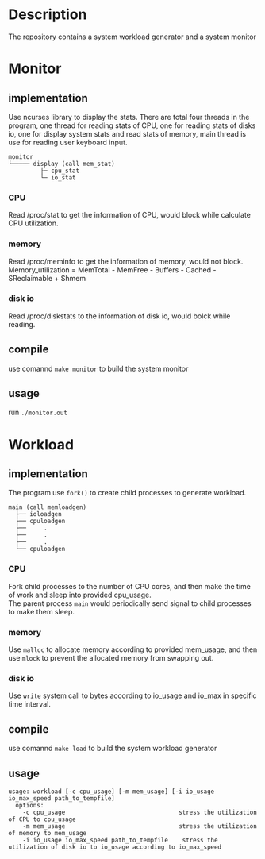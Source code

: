 # Description
The repository contains a system workload generator and a system monitor  


# Monitor  

## implementation
Use ncurses library to display the stats. There are total four threads in the program, one thread for reading stats of CPU, one for reading stats of disks io, one for display system stats and read stats of memory, main thread is use for reading user keyboard input.

```
monitor  
└───── display (call mem_stat)
         ├─ cpu_stat
         └─ io_stat
```

### CPU
Read /proc/stat to get the information of CPU, would block while calculate CPU utilization.

### memory
Read /proc/meminfo to get the information of memory, would not block.  
Memory_utilization = MemTotal - MemFree - Buffers - Cached - SReclaimable + Shmem

### disk io
Read /proc/diskstats to the information of disk io, would bolck while reading. 

## compile
use comannd `make monitor` to build the system monitor

## usage
run `./monitor.out`

# Workload  

## implementation
The program use `fork()` to create child processes to generate workload.

```
main (call memloadgen)
  ├── ioloadgen
  ├── cpuloadgen
  ├──     .
  ├──     .
  ├──     .
  └── cpuloadgen

```
### CPU
Fork child processes to the number of CPU cores, and then make the time of work and sleep into provided cpu_usage.  
The parent process `main` would periodically send signal to child processes to make them sleep.

### memory
Use `malloc` to allocate memory according to provided mem_usage, and then use `mlock` to prevent the allocated memory from swapping out.

### disk io
Use `write` system call to bytes according to io_usage and io_max in specific time interval.

## compile
use comannd `make load` to build the system workload generator

## usage

```
usage: workload [-c cpu_usage] [-m mem_usage] [-i io_usage io_max_speed path_to_tempfile]  
  options:  
    -c cpu_usage								stress the utilization of CPU to cpu_usage  
    -m mem_usage								stress the utilization of memory to mem_usage  
    -i io_usage io_max_speed path_to_tempfile	 stress the utilization of disk io to io_usage according to io_max_speed  
```

